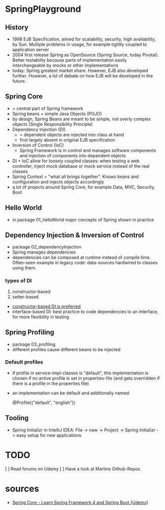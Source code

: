 # SpringPlayground

## History
- 1998 EJB Specification, aimed for scalability, security, high availability, by Sun. Multiple problems in usage, for example tightly coupled to application server
- 2004 first release Spring as OpenSource (Spring Source, today Pivotal). Better testability because parts of implementation easily interchangeable by mocks or other implementations
- today: Spring greatest market share. However, EJB also developed further. However, a lot of debate on how EJB will be developed in the future.

## Spring Core
- = central part of Spring framework
- Spring beans = simple Java Objects (POJO)
- by design, Spring Beans are meant to be simple, not overly complex objects (Single Responsibility Principle)
- Dependency Injection (DI)
	- = dependent objects are injected into class at hand
	- first largely absent in original EJB specification
- Inversion of Control (IoC)
	- Spring Framework is in control and manages software components and injection of components into dependent objects
- DI + IoC allow for loosely coupled classes: when testing a web controller, inject mock database or mock service instead of the real classes
- Spring Context = "what all brings together". Knows beans and configuration and injects objects accordingly
- a lot of projects around Spring Core, for example Data, MVC, Security, Boot

## Hello World
- in package 01_helloWorld major concepts of Spring shown in practice

## Dependency Injection & Inversion of Control
- package 02_dependencyInjection
- Spring manages dependencies
- dependencies can be composed at runtime instead of compile time. Often-seen example in legacy code: data-sources hardwired to classes using them. 

### types of DI
1. constructor-based
1. setter-based
- [constructor-based DI is preferred](https://stevenschwenke.de/useDependencyInjectionViaConstructor)
- interface-based DI: best practice to code dependencies to an interface, for more flexibility in testing

## Spring Profiling
- package 03_profiling
- different profiles cause different beans to be injected

### Default profiles
- if profile in service-impl-classes is "default", this implementation is chosen if no active profile is set in properties-file (and gets overridden if there is a profile in the properties file)
- an implementation can be default and additionally named:

    @Profile({"default", "english"})


## Tooling
- Spring Initializr in IntelliJ IDEA: File -> new -> Project -> Spring Initializr -> easy setup for new applications 

# TODO
[ ] Read forums on Udemy
[ ] Have a look at Martins Github-Repos

# sources
- [Spring Core - Learn Spring Framework 4 and Spring Boot (Udemy)](https://www.udemy.com/spring-core)